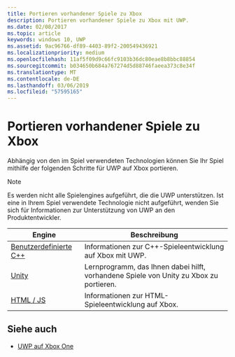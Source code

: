 ```yaml
---
title: Portieren vorhandener Spiele zu Xbox
description: Portieren vorhandener Spiele zu Xbox mit UWP.
ms.date: 02/08/2017
ms.topic: article
keywords: windows 10, UWP
ms.assetid: 9ac96766-df89-4403-89f2-200549436921
ms.localizationpriority: medium
ms.openlocfilehash: 11af5f09d9c66fc9103b36dc80eae8b8bbc88854
ms.sourcegitcommit: b034650b684a767274d5d88746faeea373c8e34f
ms.translationtype: MT
ms.contentlocale: de-DE
ms.lasthandoff: 03/06/2019
ms.locfileid: "57595165"
---
```

# <a name="bringing-existing-games-to-xbox"></a>Portieren vorhandener Spiele zu Xbox


Abhängig von den im Spiel verwendeten Technologien können Sie Ihr Spiel mithilfe der folgenden Schritte für UWP auf Xbox portieren.

> [!NOTE]
> Es werden nicht alle Spielengines aufgeführt, die die UWP unterstützen. Ist eine in Ihrem Spiel verwendete Technologie nicht aufgeführt, wenden Sie sich für Informationen zur Unterstützung von UWP an den Produktentwickler.

| Engine      | Beschreibung |
|------------|-------------|
|[Benutzerdefinierte C++](development-lanes-custom-cpp.md)| Informationen zur C++-Spieleentwicklung auf Xbox mit UWP. |
|[Unity](development-lanes-unity.md)| Lernprogramm, das Ihnen dabei hilft, vorhandene Spiele von Unity zu Xbox zu portieren. |
|[HTML / JS](development-lanes-html.md)| Informationen zur HTML-Spieleentwicklung auf Xbox. |

## <a name="see-also"></a>Siehe auch

- [UWP auf Xbox One](index.md)
